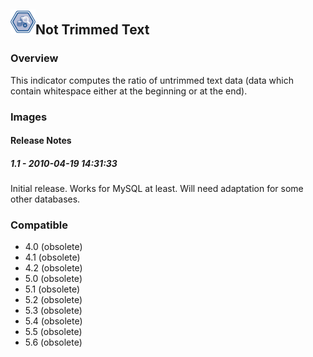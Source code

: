 ## <img src='./logo.jpg' width='40' height='40'>Not Trimmed Text

### Overview
This indicator computes the ratio of untrimmed text data (data which contain whitespace either at the beginning or at the end). 
### Images




#### Release Notes

##### 1.1 - 2010-04-19 14:31:33
Initial release. Works for MySQL at least.
Will need adaptation for some other databases. 
### Compatible
 -  4.0 (obsolete)
 -   4.1 (obsolete)
 -   4.2 (obsolete)
 -   5.0 (obsolete)
 -   5.1 (obsolete)
 -   5.2 (obsolete)
 -   5.3 (obsolete)
 -   5.4 (obsolete)
 -   5.5 (obsolete)
 -   5.6 (obsolete)